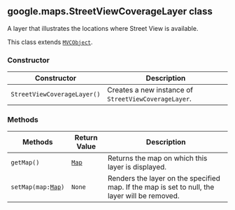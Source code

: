 <h2 id="StreetViewCoverageLayer">
google.maps.StreetViewCoverageLayer
class
</h2><p>A layer that illustrates the locations where Street View is available.</p><p>This class extends
<code><a href="#MVCObject">MVCObject</a></code>.
</p><h3>Constructor</h3><table summary="class StreetViewCoverageLayer - Constructor" width="100%">
<thead>
<tr><th>Constructor</th>
<th>Description</th>
</tr></thead>
<tbody>
<tr>
<td><code>StreetViewCoverageLayer()</code></td>
<td>Creates a new instance of <code>StreetViewCoverageLayer</code>.</td>
</tr>
</tbody>
</table><h3>Methods</h3><table summary="class StreetViewCoverageLayer - Methods" width="100%">
<thead>
<tr><th>Methods</th>
<th>Return Value</th>
<th>Description</th>
</tr></thead>
<tbody>
<tr>
<td><code>getMap()</code></td>
<td><code><a href="#Map">Map</a></code></td>
<td>Returns the map on which this layer is displayed.</td>
</tr>
<tr>
<td><code>setMap(map:<a href="#Map">Map</a>)</code></td>
<td><code>None</code></td>
<td>Renders the layer on the specified map. If the map is set to null, the layer will be removed.</td>
</tr>
</tbody>
</table>